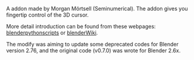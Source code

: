 A addon made by Morgan Mörtsell (Seminumerical). The addon gives you fingertip control of the 3D cursor. 

More detail introduction can be found from these webpages: [blenderpythonscripts](http://blenderpythonscripts.wordpress.com/2011/10/02/cursor-control-0-7-0/) or [blenderWiki](http://wiki.blender.org/index.php/Extensions:2.6/Py/Scripts/3D_interaction/Cursor_Control).

The modify was aiming to update some deprecated codes for Blender version 2.76, and the original code (v0.7.0) was wrote for Blender 2.6x. 


